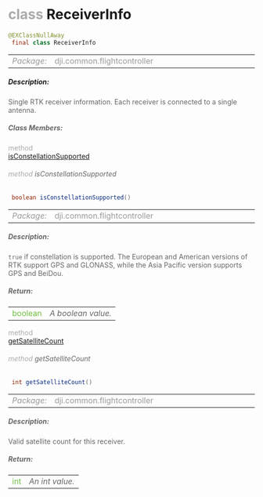 <div class="article"><h1 ><font color="#AAA">class </font>ReceiverInfo</h1></div>

~~~java
@EXClassNullAway
 final class ReceiverInfo 
~~~

<html><table class="table-supportedby"><tr valign="top"><td width=15%><font color="#999"><i>Package:</i></td><td width=85%><font color="#999">dji.common.flightcontroller</td></tr></table></html>



##### Description:



<font color="#666">Single RTK receiver information. Each receiver is connected to a single antenna.



##### Class Members:

<div class="api-row" id="djirtk_djirtkreceiverinfo_isconstellationsupported"><div class="api-col left"></div><div class="api-col middle" style="color:#AAA">method</div><div class="api-col right"><a class="trigger" href="#djirtk_djirtkreceiverinfo_isconstellationsupported_inline">isConstellationSupported</a></div></div><div class="inline-doc" id="djirtk_djirtkreceiverinfo_isconstellationsupported_inline"

><div class="article"><h6 ><font color="#AAA">method </font>isConstellationSupported</h6></div>

~~~java
 boolean isConstellationSupported() 
~~~

<html><table class="table-supportedby"><tr valign="top"><td width=15%><font color="#999"><i>Package:</i></td><td width=85%><font color="#999">dji.common.flightcontroller</td></tr></table></html>



##### Description:



<font color="#666"><code>true</code> if constellation is supported. The European and American versions of RTK support GPS and GLONASS, while the Asia Pacific version supports GPS and BeiDou.



##### Return:

<html><table class="table-inline-parameters"><tr valign="top"><td><font color="#70BF41">boolean</td><td><font color="#666"><i>A boolean value.</i></td></tr></table></html></div>

<div class="api-row" id="djirtk_djirtkreceiverinfo_satellitecount"><div class="api-col left"></div><div class="api-col middle" style="color:#AAA">method</div><div class="api-col right"><a class="trigger" href="#djirtk_djirtkreceiverinfo_satellitecount_inline">getSatelliteCount</a></div></div><div class="inline-doc" id="djirtk_djirtkreceiverinfo_satellitecount_inline"

><div class="article"><h6 ><font color="#AAA">method </font>getSatelliteCount</h6></div>

~~~java
 int getSatelliteCount() 
~~~

<html><table class="table-supportedby"><tr valign="top"><td width=15%><font color="#999"><i>Package:</i></td><td width=85%><font color="#999">dji.common.flightcontroller</td></tr></table></html>



##### Description:



<font color="#666">Valid satellite count for this receiver.



##### Return:

<html><table class="table-inline-parameters"><tr valign="top"><td><font color="#70BF41">int</td><td><font color="#666"><i>An int value.</i></td></tr></table></html></div>


